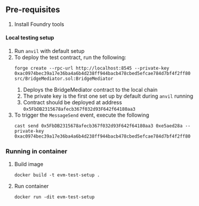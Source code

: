 ## Pre-requisites

1. Install Foundry tools

#### Local testing setup

1. Run `anvil` with default setup
2. To deploy the test contract, run the following:
    ```shell
    forge create --rpc-url http://localhost:8545 --private-key 0xac0974bec39a17e36ba4a6b4d238ff944bacb478cbed5efcae784d7bf4f2ff80 src/BridgeMediator.sol:BridgeMediator
    ```
   1. Deploys the BridgeMediator contract to the local chain
   2. The private key is the first one set up by default during `anvil` running
   3. Contract should be deployed at address `0x5FbDB2315678afecb367f032d93F642f64180aa3`
3. To trigger the `MessageSend` event, execute the following
    ```shell
    cast send 0x5FbDB2315678afecb367f032d93F642f64180aa3 0xe5aed28a --private-key 0xac0974bec39a17e36ba4a6b4d238ff944bacb478cbed5efcae784d7bf4f2ff80
    ```


### Running in container

1. Build image
    ```shell
    docker build -t evm-test-setup .
    ```
2. Run container
    ```shell
    docker run -dit evm-test-setup
    ```